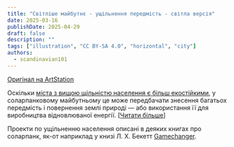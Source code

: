 ```yaml
---
title: "Світліше майбутнє - ущільнення передмість - світла версія"
date: 2025-03-16
publishDate: 2025-04-29
draft: false
description: ""
tags: ["illustration", "CC BY-SA 4.0", "horizontal", "city"]
authors:
  - scandinavian101
---
```


[Оригінал на ArtStation](https://www.artstation.com/artwork/WXzGWJ)

Оскільки [міста з вищою щільністю населення є більш екостійкими](https://uk.wikipedia.org/wiki/%D0%9C%D1%96%D1%81%D1%8C%D0%BA%D0%B0_%D1%89%D1%96%D0%BB%D1%8C%D0%BD%D1%96%D1%81%D1%82%D1%8C#%D0%A1%D1%82%D0%B0%D0%BB%D1%96%D1%81%D1%82%D1%8C), у соларпанковому майбутньому це може передбачати знесення багатьох передмість і повернення землі природі — або використання її для виробництва відновлюваної енергії. [[Читати більше](https://iopscience.iop.org/article/10.1088/1755-1315/362/1/012106)]

Проекти по ущільненню населення описані в деяких книгах про соларпанк, як-от наприклад у книзі Л. X. Бекетт [Gamechanger](https://www.goodreads.com/book/show/43263243-gamechanger).
